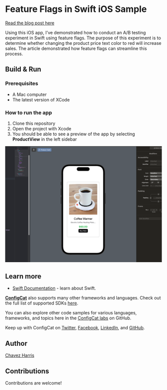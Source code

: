 # Feature Flags in Swift iOS Sample

[Read the blog post here](https://configcat.com/blog/)

Using this iOS app, I’ve demonstrated how to conduct an A/B testing experiment in Swift using feature flags. The purpose of this experiment is to determine whether changing the product price text color to red will increase sales. The article demonstrated how feature flags can streamline this process.

## Build & Run

### Prerequisites

- A Mac computer
- The latest version of XCode

### How to run the app

1. Clone this repository
2. Open the project with Xcode
3. You should be able to see a preview of the app by selecting **ProductView** in the left sidebar

![Screenshot of sample app](./screenshot.png)

## Learn more

- [Swift Documentation](https://developer.apple.com/swift/) - learn about Swift.

[**ConfigCat**](https://configcat.com) also supports many other frameworks and languages. Check out the full list of supported SDKs [here](https://configcat.com/docs/sdk-reference/overview/).

You can also explore other code samples for various languages, frameworks, and topics here in the [ConfigCat labs](https://github.com/configcat-labs) on GitHub.

Keep up with ConfigCat on [Twitter](https://twitter.com/configcat), [Facebook](https://www.facebook.com/configcat), [LinkedIn](https://www.linkedin.com/company/configcat/), and [GitHub](https://github.com/configcat).

## Author

[Chavez Harris](https://github.com/codedbychavez)

## Contributions

Contributions are welcome!

